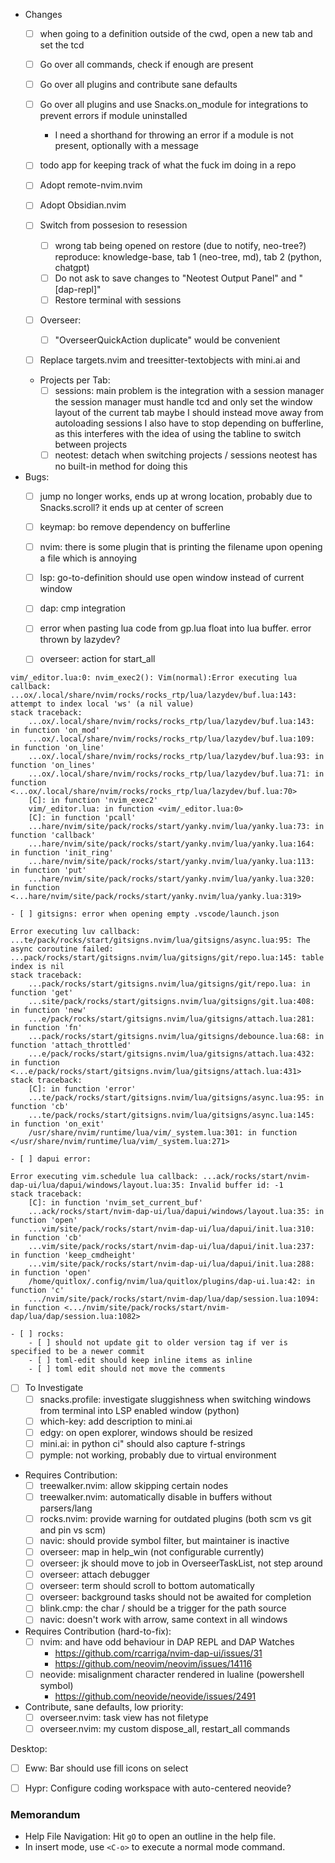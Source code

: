 - Changes
    - [ ] when going to a definition outside of the cwd, open a new tab and set the tcd
    - [ ] Go over all commands, check if enough are present
    - [ ] Go over all plugins and contribute sane defaults
    - [ ] Go over all plugins and use Snacks.on_module for integrations to prevent errors if module uninstalled
        - I need a shorthand for throwing an error if a module is not present,
          optionally with a message

    - [ ] todo app for keeping track of what the fuck im doing in a repo
    - [ ] Adopt remote-nvim.nvim
    - [ ] Adopt Obsidian.nvim
    - [ ] Switch from possesion to resession
        - [ ] wrong tab being opened on restore (due to notify, neo-tree?)
            reproduce: knowledge-base, tab 1 (neo-tree, md), tab 2 (python, chatgpt)
        - [ ] Do not ask to save changes to "Neotest Output Panel" and "[dap-repl]"
        - [ ] Restore terminal with sessions
    - [ ] Overseer:
        - [ ] "OverseerQuickAction duplicate" would be convenient
    - [ ] Replace targets.nvim and treesitter-textobjects with mini.ai and <swap plugin>

    - Projects per Tab:
        - [ ] sessions: main problem is the integration with a session manager
            the session manager must handle tcd and only set the window layout of the current tab
            maybe I should instead move away from autoloading sessions
            I also have to stop depending on bufferline, as this interferes with
            the idea of using the tabline to switch between projects
        - [ ] neotest: detach when switching projects / sessions
                neotest has no built-in method for doing this
- Bugs:
    - [ ] jump <C-o> no longer works, ends up at wrong location, probably due to Snacks.scroll? it ends up at center of screen
    - [ ] keymap: <leader>bo remove dependency on bufferline
    - [ ] nvim: there is some plugin that is printing the filename upon opening a file which is annoying
    - [ ] lsp: go-to-definition should use open window instead of current window
    - [ ] dap: cmp integration

    - [ ] error when pasting lua code from gp.lua float into lua buffer. error thrown by lazydev?
    - [ ] overseer: action for start_all
```log
vim/_editor.lua:0: nvim_exec2(): Vim(normal):Error executing lua callback: ...ox/.local/share/nvim/rocks/rocks_rtp/lua/lazydev/buf.lua:143: attempt to index local 'ws' (a nil value)
stack traceback:
	...ox/.local/share/nvim/rocks/rocks_rtp/lua/lazydev/buf.lua:143: in function 'on_mod'
	...ox/.local/share/nvim/rocks/rocks_rtp/lua/lazydev/buf.lua:109: in function 'on_line'
	...ox/.local/share/nvim/rocks/rocks_rtp/lua/lazydev/buf.lua:93: in function 'on_lines'
	...ox/.local/share/nvim/rocks/rocks_rtp/lua/lazydev/buf.lua:71: in function <...ox/.local/share/nvim/rocks/rocks_rtp/lua/lazydev/buf.lua:70>
	[C]: in function 'nvim_exec2'
	vim/_editor.lua: in function <vim/_editor.lua:0>
	[C]: in function 'pcall'
	...hare/nvim/site/pack/rocks/start/yanky.nvim/lua/yanky.lua:73: in function 'callback'
	...hare/nvim/site/pack/rocks/start/yanky.nvim/lua/yanky.lua:164: in function 'init_ring'
	...hare/nvim/site/pack/rocks/start/yanky.nvim/lua/yanky.lua:113: in function 'put'
	...hare/nvim/site/pack/rocks/start/yanky.nvim/lua/yanky.lua:320: in function <...hare/nvim/site/pack/rocks/start/yanky.nvim/lua/yanky.lua:319>
```

    - [ ] gitsigns: error when opening empty .vscode/launch.json
```log
Error executing luv callback:
...te/pack/rocks/start/gitsigns.nvim/lua/gitsigns/async.lua:95: The async coroutine failed: ...pack/rocks/start/gitsigns.nvim/lua/gitsigns/git/repo.lua:145: table index is nil
stack traceback:
	...pack/rocks/start/gitsigns.nvim/lua/gitsigns/git/repo.lua: in function 'get'
	...site/pack/rocks/start/gitsigns.nvim/lua/gitsigns/git.lua:408: in function 'new'
	...e/pack/rocks/start/gitsigns.nvim/lua/gitsigns/attach.lua:281: in function 'fn'
	...pack/rocks/start/gitsigns.nvim/lua/gitsigns/debounce.lua:68: in function 'attach_throttled'
	...e/pack/rocks/start/gitsigns.nvim/lua/gitsigns/attach.lua:432: in function <...e/pack/rocks/start/gitsigns.nvim/lua/gitsigns/attach.lua:431>
stack traceback:
	[C]: in function 'error'
	...te/pack/rocks/start/gitsigns.nvim/lua/gitsigns/async.lua:95: in function 'cb'
	...te/pack/rocks/start/gitsigns.nvim/lua/gitsigns/async.lua:145: in function 'on_exit'
	/usr/share/nvim/runtime/lua/vim/_system.lua:301: in function </usr/share/nvim/runtime/lua/vim/_system.lua:271>
```
    - [ ] dapui error:
```log
Error executing vim.schedule lua callback: ...ack/rocks/start/nvim-dap-ui/lua/dapui/windows/layout.lua:35: Invalid buffer id: -1
stack traceback:
	[C]: in function 'nvim_set_current_buf'
	...ack/rocks/start/nvim-dap-ui/lua/dapui/windows/layout.lua:35: in function 'open'
	...vim/site/pack/rocks/start/nvim-dap-ui/lua/dapui/init.lua:310: in function 'cb'
	...vim/site/pack/rocks/start/nvim-dap-ui/lua/dapui/init.lua:237: in function 'keep_cmdheight'
	...vim/site/pack/rocks/start/nvim-dap-ui/lua/dapui/init.lua:288: in function 'open'
	/home/quitlox/.config/nvim/lua/quitlox/plugins/dap-ui.lua:42: in function 'c'
	.../nvim/site/pack/rocks/start/nvim-dap/lua/dap/session.lua:1094: in function <.../nvim/site/pack/rocks/start/nvim-dap/lua/dap/session.lua:1082>
```

    - [ ] rocks:
        - [ ] should not update git to older version tag if ver is specified to be a newer commit
        - [ ] toml-edit should keep inline items as inline
        - [ ] toml edit should not move the comments  

- [ ] To Investigate
    - [ ] snacks.profile: investigate sluggishness when switching windows from
      terminal into LSP enabled window (python)
    - [ ] which-key: add description to mini.ai
    - [ ] edgy: on open explorer, windows should be resized
    - [ ] mini.ai: in python ci" should also capture f-strings
    - [ ] pymple: not working, probably due to virtual environment

- Requires Contribution:
    - [ ] treewalker.nvim: allow skipping certain nodes
    - [ ] treewalker.nvim: automatically disable in buffers without parsers/lang
    - [ ] rocks.nvim: provide warning for outdated plugins (both scm vs git and pin vs scm)
    - [ ] navic: should provide symbol filter, but maintainer is inactive
    - [ ] overseer: map <esc> in help_win (not configurable currently)
    - [ ] overseer: jk should move to job in OverseerTaskList, not step around
    - [ ] overseer: attach debugger
    - [ ] overseer: term should scroll to bottom automatically
    - [ ] overseer: background tasks should not be awaited for completion
    - [ ] blink.cmp: the char / should be a trigger for the path source
    - [ ] navic: doesn't work with arrow, same context in all windows

- Requires Contribution (hard-to-fix):
    - [ ] nvim: <BS> and <C-BS> have odd behaviour in DAP REPL and DAP Watches
        - https://github.com/rcarriga/nvim-dap-ui/issues/31
        - https://github.com/neovim/neovim/issues/14116
    - [ ] neovide: misalignment character rendered in lualine (powershell symbol)
        - https://github.com/neovide/neovide/issues/2491

- Contribute, sane defaults, low priority:
    - [ ] overseer.nvim: task view has not filetype
    - [ ] overseer.nvim: my custom dispose_all, restart_all commands

Desktop:
- [ ] Eww: Bar should use fill icons on select
- [ ] Hypr: Configure coding workspace with auto-centered neovide?


### Memorandum
- Help File Navigation: Hit `gO` to open an outline in the help file.
- In insert mode, use `<C-o>` to execute a normal mode command.

